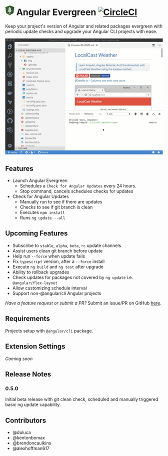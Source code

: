 # ![](ng-evergreen-logo-32.png) Angular Evergreen [![CircleCI](https://circleci.com/gh/duluca/angular-evergreen.png)](https://circleci.com/gh/duluca/angular-evergreen/tree/master)

Keep your project's version of Angular and related packages evergreen with periodic update checks and upgrade your Angular CLI projects with ease.

![](ng-evergreen-do-update.gif)

## Features

* Launch Angular Evergreen
  * Schedules a `Check for Angular Updates` every 24 hours.
  * Stop command, cancels schedules checks for updates
* Check for Angular Updates
  * Manually run to see if there are updates
  * Checks to see if git branch is clean
  * Executes `npm install`
  * Runs `ng update --all`

## Upcoming Features

* Subscribe to `stable`, `alpha`, `beta`, `rc` update channels
* Assist users clean git branch before update
* Help run `--force` when update fails
* Fix `typescript` version, after a `--force` install
* Execute `ng build` and `ng test` after upgrade
* Ability to rollback upgrades
* Check updates for packages not covered by `ng update` i.e. `@angular/flex-layout`
* Allow customizing schedule interval
* Support non-@angular/cli Angular projects

_Have a feature request or submit a PR?_ Submit an issue/PR on GitHub [here](https://github.com/duluca/angular-evergreen/issues).

## Requirements

Projects setup with `@angular/cli` package.

## Extension Settings

_Coming soon_

## Release Notes

### 0.5.0

Initial beta release with git clean check, scheduled and manually triggered basic ng update capability.

## Contributors

* @duluca
* @kentonbomax
* @brendoncaulkins
* @alexhoffman617
